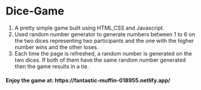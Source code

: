 # Dice-Game
1. A pretty simple game built using HTML,CSS and Javascript.
2. Used random number generator to generate numbers between 1 to 6 on the two dices representing two participants and the one with the higher number wins and the other loses.
3. Each time the page is refreshed, a random number is generated on the two dices.
If both of them have the same random number generated then the game results in a tie.
<h4>Enjoy the game at: https://fantastic-muffin-018955.netlify.app/</h4>
